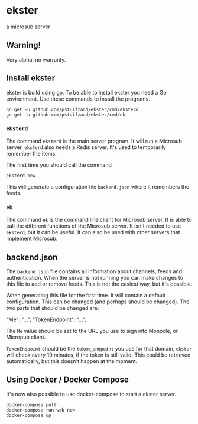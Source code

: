 # ekster

a microsub server



## Warning!

Very alpha: no warranty.

## Install ekster

ekster is build using [go](https://golang.org). To be able to install ekster
you need a Go environment. Use these commands to install the programs.

    go get -u github.com/pstuifzand/ekster/cmd/eksterd
    go get -u github.com/pstuifzand/ekster/cmd/ek

### `eksterd`

The command `eksterd` is the main server program. It will run a Microsub server.
`eksterd` also needs a Redis server. It's used to temporarily remember the items.

The first time you should call the command

    eksterd new

This will generate a configuration file `backend.json` where it remembers the feeds.

### `ek`

The command `ek` is the command line client for Microsub server. It is able to
call the different functions of the Microsub server. It isn't needed to use `eksterd`, but
it can be useful. It can also be used with other servers that implement Microsub.

## backend.json

The `backend.json` file contains all information about channels, feeds and authentication.
When the server is not running you can make changes to this file to add or remove feeds.
This is not the easiest way, but it's possible.

When generating this file for the first time. It will contain a default
configuration. This can be changed (and perhaps should be changed).
The two parts that should be changed are:

   "Me": "...",
   "TokenEndpoint": "...",


The `Me` value should be set to the URL you use to sign into Monocle, or
Micropub client.

`TokenEndpoint` should be the `token_endpoint` you use for that domain,
`ekster` will check every 10 minutes, if the token is still valid. This could
be retrieved automatically, but this doesn't happen at the moment.

## Using Docker / Docker Compose

It's now also possible to use docker-compose to start a ekster server.

    docker-compose pull
    docker-compose run web new
    docker-compose up

